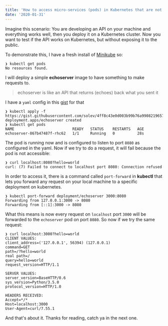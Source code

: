 ```yaml
---
title: 'How to access micro-services (pods) in Kubernetes that are not publicly available'
date: '2020-01-31'
---
```


Imagine this scenario: You are developing an API on your machine and everything works well, then you deploy it on a Kubernetes cluster. Now you want to test if the API works on Kubernetes, but without exposing it to the public.


To demonstrate this, I have a fresh install of [Minikube](https://kubernetes.io/docs/tasks/tools/install-minikube/) so:
```shell
❯ kubectl get pods
No resources found.
```
I will deploy a simple **echoserver** image to have something to make requests to.
> echoserver is like an API that returns (echoes) back what you sent it

I have a `yaml` config in this [gist](https://gist.github.com/solev/4ff8c43e0d003b99b76a99082196575c) for that

```shell
❯ kubectl apply -f https://gist.githubusercontent.com/solev/4ff8c43e0d003b99b76a99082196575c/raw
deployment.apps/echoserver created
❯ kubectl get pods
NAME                          READY   STATUS    RESTARTS   AGE
echoserver-867b47487f-rhc62   1/1     Running   0          28s
```

The pod is running now and is configured to listen to port `8080` as configured in the yaml. Now if we try to do a request, it will fail because the pod is not accessible:
```shell
❯ curl localhost:8080?hello=world
curl: (7) Failed to connect to localhost port 8080: Connection refused
```

In order to access it, there is a command called `port-forward` in **kubectl** that lets you forward any request on your local machine to a specific deployment on kubernetes.

```shell
❯ kubectl port-forward deployment/echoserver 3000:8080
Forwarding from 127.0.0.1:3000 -> 8080
Forwarding from [::1]:3000 -> 8080
```

What this means is now every request on `localhost` port `3000` will be forwarded to the `echoserver` pod on port `8080`. So now if we try the same request:

```shell
❯ curl localhost:3000?hello=world
CLIENT VALUES:
client_address=('127.0.0.1', 56394) (127.0.0.1)
command=GET
path=/?hello=world
real path=/
query=hello=world
request_version=HTTP/1.1

SERVER VALUES:
server_version=BaseHTTP/0.6
sys_version=Python/3.5.0
protocol_version=HTTP/1.0

HEADERS RECEIVED:
Accept=*/*
Host=localhost:3000
User-Agent=curl/7.55.1
```

And that's about it. Thanks for reading, catch ya in the next one.